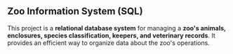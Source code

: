 ## Zoo Information System (SQL)
This project is a **relational database system** for managing a **zoo's animals, enclosures, species classification, keepers, and veterinary records**. It provides an efficient way to organize data about the zoo's operations.
